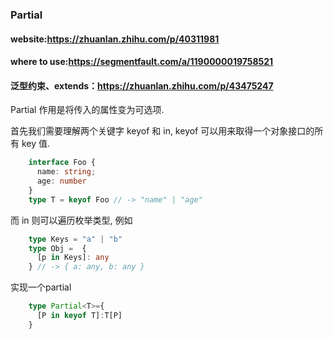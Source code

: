 ### Partial

#### website:https://zhuanlan.zhihu.com/p/40311981
#### where to use:https://segmentfault.com/a/1190000019758521
#### 泛型约束、extends：https://zhuanlan.zhihu.com/p/43475247

Partial 作用是将传入的属性变为可选项.

首先我们需要理解两个关键字 keyof 和 in, keyof 可以用来取得一个对象接口的所有 key 值.

```typescript
    interface Foo {
      name: string;
      age: number
    }
    type T = keyof Foo // -> "name" | "age"
```

而 in 则可以遍历枚举类型, 例如
```typescript
    type Keys = "a" | "b"
    type Obj =  {
      [p in Keys]: any
    } // -> { a: any, b: any }
```
实现一个partial
```typescript
    type Partial<T>={
      [P in keyof T]:T[P]
    }
```

